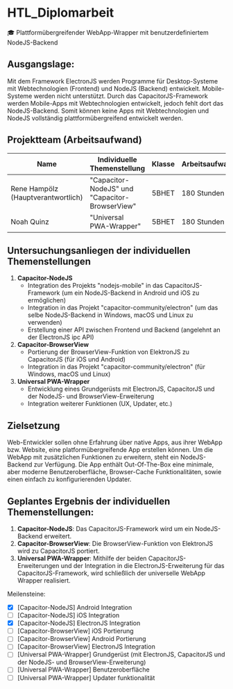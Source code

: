 # HTL_Diplomarbeit
🎓 Plattformübergreifender WebApp-Wrapper mit benutzerdefiniertem NodeJS-Backend

## Ausgangslage:

Mit dem Framework ElectronJS werden Programme für Desktop-Systeme mit Webtechnologien (Frontend) und NodeJS (Backend) entwickelt. Mobile-Systeme werden nicht unterstützt. Durch das CapacitorJS-Framework werden Mobile-Apps mit Webtechnologien entwickelt, jedoch fehlt dort das NodeJS-Backend. Somit können keine Apps mit Webtechnologien und NodeJS vollständig plattformübergreifend entwickelt werden.

## Projektteam (Arbeitsaufwand)

| **Name** | **Individuelle Themenstellung** | **Klasse** | **Arbeitsaufwand** |
|------|-----------------------------|--------|----------------|
| Rene Hampölz (Hauptverantwortlich) | "Capacitor-NodeJS" und "Capacitor-BrowserView" | 5BHET | 180 Stunden |
| Noah Quinz | "Universal PWA-Wrapper" | 5BHET | 180 Stunden |

## Untersuchungsanliegen der individuellen Themenstellungen

1. **Capacitor-NodeJS**
   * Integration des Projekts "nodejs-mobile" in das CapacitorJS-Framework (um ein NodeJS-Backend in Android und iOS zu ermöglichen)
   * Integration in das Projekt "capacitor-community/electron" (um das selbe NodeJS-Backend in Windows, macOS und Linux zu verwenden)
   * Erstellung einer API zwischen Frontend und Backend (angelehnt an der ElectronJS ipc API)
2. **Capacitor-BrowserView**
   * ​​Portierung der BrowserView-Funktion von ElektronJS zu CapacitorJS (für iOS und Android)
   * Integration in das Projekt "capacitor-community/electron" (für Windows, macOS und Linux)
3. **Universal PWA-Wrapper**
   * ​​Entwicklung eines Grundgerüsts mit ElectronJS, CapacitorJS und der NodeJS- und BrowserView-Erweiterung
   * Integration weiterer Funktionen (UX, Updater, etc.)

## Zielsetzung

Web-Entwickler sollen ohne Erfahrung über native Apps, aus ihrer WebApp bzw. Website, eine platformübergreifende App erstellen können. Um die WebApp mit zusätzlichen Funktionen zu erweitern, steht ein NodeJS-Backend zur Verfügung. Die App enthält Out-Of-The-Box eine minimale, aber moderne Benutzeroberfläche, Browser-Cache Funktionalitäten, sowie einen einfach zu konfigurierenden Updater.

## Geplantes Ergebnis der individuellen Themenstellungen:

1. **Capacitor-NodeJS**: Das CapacitorJS-Framework wird um ein NodeJS-Backend erweitert.
2. **Capacitor-BrowserView**: Die BrowserView-Funktion von ElektronJS wird zu CapacitorJS portiert.
3. **Universal PWA-Wrapper**: Mithilfe der beiden CapacitorJS-Erweiterungen und der Integration in die ElectronJS-Erweiterung für das CapacitorJS-Framework, wird schließlich der universelle WebApp Wrapper realisiert.

Meilensteine:

* [x] [Capacitor-NodeJS] Android Integration
* [ ] [Capacitor-NodeJS] iOS Integration
* [x] [Capacitor-NodeJS] ElectronJS Integration
* [ ] [Capacitor-BrowserView] iOS Portierung
* [ ] [Capacitor-BrowserView] Android Portierung
* [ ] [Capacitor-BrowserView] ElectronJS Integration
* [ ] [Universal PWA-Wrapper] Grundgerüst (mit ElectronJS, CapacitorJS und der NodeJS- und BrowserView-Erweiterung)
* [ ] [Universal PWA-Wrapper] Benutzeroberfläche
* [ ] [Universal PWA-Wrapper] Updater funktionalität
